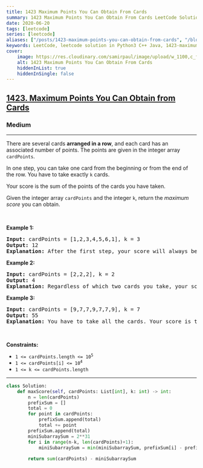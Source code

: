 ```yaml
---
title: 1423 Maximum Points You Can Obtain From Cards
summary: 1423 Maximum Points You Can Obtain From Cards LeetCode Solution Explained
date: 2020-06-20
tags: [leetcode]
series: [leetcode]
aliases: ["/posts/1423-maximum-points-you-can-obtain-from-cards", "/blog/posts/1423-maximum-points-you-can-obtain-from-cards", "/1423-maximum-points-you-can-obtain-from-cards"]
keywords: LeetCode, leetcode solution in Python3 C++ Java, 1423-maximum-points-you-can-obtain-from-cards solution
cover:
    image: https://res.cloudinary.com/samirpaul/image/upload/w_1100,c_fit,co_rgb:FFFFFF,l_text:Arial_70_bold:1423 Maximum Points You Can Obtain From Cards/problem-solving.webp
    alt: 1423 Maximum Points You Can Obtain From Cards
    hiddenInList: true
    hiddenInSingle: false
---
```



<h2><a href="https://leetcode.com/problems/maximum-points-you-can-obtain-from-cards/">1423. Maximum Points You Can Obtain from Cards</a></h2><h3>Medium</h3><hr><div><p>There are several cards <strong>arranged in a row</strong>, and each card has an associated number of points. The points are given in the integer array <code>cardPoints</code>.</p>

<p>In one step, you can take one card from the beginning or from the end of the row. You have to take exactly <code>k</code> cards.</p>

<p>Your score is the sum of the points of the cards you have taken.</p>

<p>Given the integer array <code>cardPoints</code> and the integer <code>k</code>, return the <em>maximum score</em> you can obtain.</p>

<p>&nbsp;</p>
<p><strong class="example">Example 1:</strong></p>

<pre><strong>Input:</strong> cardPoints = [1,2,3,4,5,6,1], k = 3
<strong>Output:</strong> 12
<strong>Explanation:</strong> After the first step, your score will always be 1. However, choosing the rightmost card first will maximize your total score. The optimal strategy is to take the three cards on the right, giving a final score of 1 + 6 + 5 = 12.
</pre>

<p><strong class="example">Example 2:</strong></p>

<pre><strong>Input:</strong> cardPoints = [2,2,2], k = 2
<strong>Output:</strong> 4
<strong>Explanation:</strong> Regardless of which two cards you take, your score will always be 4.
</pre>

<p><strong class="example">Example 3:</strong></p>

<pre><strong>Input:</strong> cardPoints = [9,7,7,9,7,7,9], k = 7
<strong>Output:</strong> 55
<strong>Explanation:</strong> You have to take all the cards. Your score is the sum of points of all cards.
</pre>

<p>&nbsp;</p>
<p><strong>Constraints:</strong></p>

<ul>
	<li><code>1 &lt;= cardPoints.length &lt;= 10<sup>5</sup></code></li>
	<li><code>1 &lt;= cardPoints[i] &lt;= 10<sup>4</sup></code></li>
	<li><code>1 &lt;= k &lt;= cardPoints.length</code></li>
</ul>
</div>

---




```python
class Solution:
    def maxScore(self, cardPoints: List[int], k: int) -> int:
        n = len(cardPoints)
        prefixSum = []
        total = 0
        for point in cardPoints:
            prefixSum.append(total)
            total += point
        prefixSum.append(total)
        miniSubarraySum = 2**31
        for i in range(n-k, len(cardPoints)+1):
            miniSubarraySum = min(miniSubarraySum, prefixSum[i] - prefixSum[i-(n-k)])
        
        return sum(cardPoints) - miniSubarraySum
```
